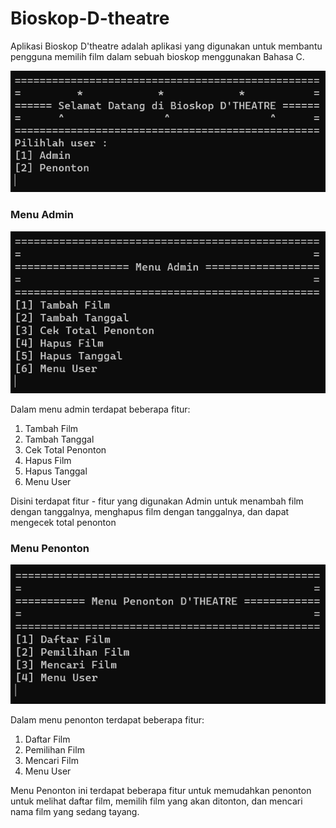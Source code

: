 # Bioskop-D-theatre
Aplikasi Bioskop D'theatre adalah aplikasi yang digunakan untuk membantu pengguna memilih film dalam sebuah bioskop menggunakan Bahasa C.

![Menu User](https://github.com/Abangale/Bioskop-D-theatre/blob/main/assets/images/user.png)

### Menu Admin
![Menu Admin](https://github.com/Abangale/Bioskop-D-theatre/blob/main/assets/images/admin.png)

Dalam menu admin terdapat beberapa fitur:
1. Tambah Film
2. Tambah Tanggal
3. Cek Total Penonton
4. Hapus Film
5. Hapus Tanggal
6. Menu User

Disini terdapat fitur - fitur yang digunakan Admin untuk menambah film dengan tanggalnya, menghapus film dengan tanggalnya, dan dapat mengecek total penonton

### Menu Penonton
![Menu User](https://github.com/Abangale/Bioskop-D-theatre/blob/main/assets/images/penonton.png)

Dalam menu penonton terdapat beberapa fitur:
1. Daftar Film
2. Pemilihan Film
3. Mencari Film
4. Menu User

Menu Penonton ini terdapat beberapa fitur untuk memudahkan penonton untuk melihat daftar film, memilih film yang akan ditonton, dan mencari nama film yang sedang tayang.
